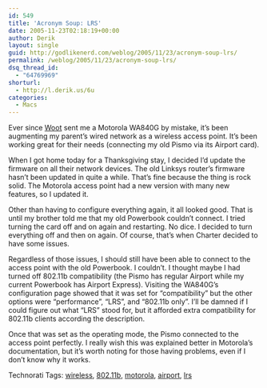 ```yaml
---
id: 549
title: 'Acronym Soup: LRS'
date: 2005-11-23T02:18:19+00:00
author: Derik
layout: single
guid: http://godlikenerd.com/weblog/2005/11/23/acronym-soup-lrs/
permalink: /weblog/2005/11/23/acronym-soup-lrs/
dsq_thread_id:
  - "64769969"
shorturl:
  - http://l.derik.us/6u
categories:
  - Macs
---
```

Ever since [Woot](http://woot.com) sent me a Motorola WA840G by mistake, it&#8217;s been augmenting my parent&#8217;s wired network as a wireless access point. It&#8217;s been working great for their needs (connecting my old Pismo via its Airport card).

When I got home today for a Thanksgiving stay, I decided I&#8217;d update the firmware on all their network devices. The old Linksys router&#8217;s firmware hasn&#8217;t been updated in quite a while. That&#8217;s fine because the thing is rock solid. The Motorola access point had a new version with many new features, so I updated it.

Other than having to configure everything again, it all looked good. That is until my brother told me that my old Powerbook couldn&#8217;t connect. I tried turning the card off and on again and restarting. No dice. I decided to turn everything off and then on again. Of course, that&#8217;s when Charter decided to have some issues.

Regardless of those issues, I should still have been able to connect to the access point with the old Powerbook. I couldn&#8217;t. I thought maybe I had turned off 802.11b compatibility (the Pismo has regular Airport while my current Powerbook has Airport Express). Visiting the WA840G&#8217;s configuration page showed that it was set for &#8220;compatibility&#8221; but the other options were &#8220;performance&#8221;, &#8220;LRS&#8221;, and &#8220;802.11b only&#8221;. I&#8217;ll be damned if I could figure out what &#8220;LRS&#8221; stood for, but it afforded extra compatibility for 802.11b clients according the description.

Once that was set as the operating mode, the Pismo connected to the access point perfectly. I really wish this was explained better in Motorola&#8217;s documentation, but it&#8217;s worth noting for those having problems, even if I don&#8217;t know why it works.

Technorati Tags: <a href="http://technorati.com/tag/wireless" rel="tag">wireless</a>, <a href="http://technorati.com/tag/802.11b" rel="tag">802.11b</a>, <a href="http://technorati.com/tag/motorola" rel="tag">motorola</a>, <a href="http://technorati.com/tag/airport" rel="tag">airport</a>, <a href="http://technorati.com/tag/lrs" rel="tag">lrs</a>